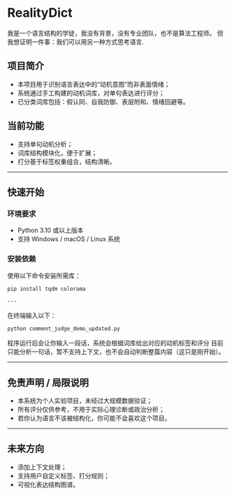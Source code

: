 # RealityDict

我是一个语言结构的学徒，我没有背景，没有专业团队，也不是算法工程师。
但我想证明一件事：我们可以用另一种方式思考语言.

## 项目简介

- 本项目用于识别语言表达中的“动机意图”而非表面情绪；
- 系统通过手工构建的动机词库，对单句表达进行评分；
- 已分类词库包括：假认同、自我防御、表层附和、情绪回避等。

## 当前功能

- 支持单句动机分析；
- 词库结构模块化，便于扩展；
- 打分基于标签权重组合，结构清晰。

---

## 快速开始

### 环境要求
- Python 3.10 或以上版本
- 支持 Windows / macOS / Linux 系统

### 安装依赖
使用以下命令安装所需库：

```bash
pip install tqdm colorama

---

```
在终端输入以下：
```bash
python comment_judge_demo_updated.py
```
程序运行后会让你输入一段话，系统会根据词库给出对应的动机标签和评分
目前只能分析一句话，暂不支持上下文，也不会自动判断整篇内容（这只是刚开始）。

---

## 免责声明 / 局限说明

- 本系统为个人实验项目，未经过大规模数据验证；
- 所有评分仅供参考，不用于实际心理诊断或政治分析；
- 若你认为语言不该被结构化，你可能不会喜欢这个项目。

---

## 未来方向

- 添加上下文处理；
- 支持用户自定义标签、打分规则；
- 可视化表达结构图谱。
